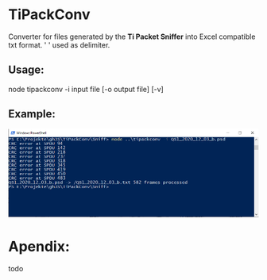 # TiPackConv

Converter for files generated by the **Ti Packet Sniffer** into Excel compatible txt format.
' ' used as delimiter.

## Usage:

node tipackconv -i input file [-o output file] [-v]

## Example:

![todo](Doc/Example.png)



# Apendix:

todo










 
